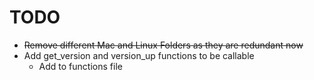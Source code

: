 # TODO

- ~~Remove different Mac and Linux Folders as they are redundant now~~
- Add get_version and version_up functions to be callable
  - Add to functions file